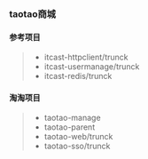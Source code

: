 ### taotao商城
#### 参考项目
> * itcast-httpclient/trunck
> * itcast-usermanage/trunck
> * itcast-redis/trunck

#### 淘淘项目
> * taotao-manage
> * taotao-parent
> * taotao-web/trunck
> * taotao-sso/trunck
